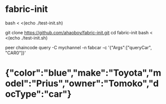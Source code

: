 # fabric-init

bash < <(echo ./test-init.sh)


git clone https://github.com/ahaoboy/fabric-init.git
cd fabric-init
bash < <(echo ./test-init.sh)


peer chaincode query -C mychannel -n fabcar -c '{"Args":["queryCar", "CAR0"]}'

# {"color":"blue","make":"Toyota","model":"Prius","owner":"Tomoko","docType":"car"}

